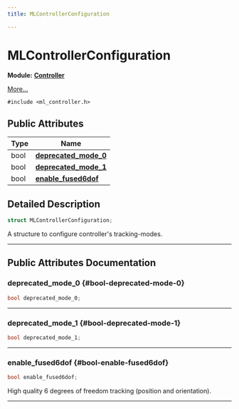 ```yaml
---
title: MLControllerConfiguration

---
```


# MLControllerConfiguration

**Module:** **[Controller](/versioned_docs/version-22-May-2023/api-ref/api/Modules/group___controller/group___controller.md)**



 [More...](#detailed-description)


`#include <ml_controller.h>`

## Public Attributes

| Type           | Name           |
| -------------- | -------------- |
| bool | **[deprecated_mode_0](/versioned_docs/version-22-May-2023/api-ref/api/Modules/group___controller/struct_m_l_controller_configuration.md#bool-deprecated-mode-0)**  |
| bool | **[deprecated_mode_1](/versioned_docs/version-22-May-2023/api-ref/api/Modules/group___controller/struct_m_l_controller_configuration.md#bool-deprecated-mode-1)**  |
| bool | **[enable_fused6dof](/versioned_docs/version-22-May-2023/api-ref/api/Modules/group___controller/struct_m_l_controller_configuration.md#bool-enable-fused6dof)**  |

## Detailed Description

```cpp
struct MLControllerConfiguration;
```


A structure to configure controller's tracking-modes. 





-----------
## Public Attributes Documentation

### deprecated_mode_0 {#bool-deprecated-mode-0}

```cpp
bool deprecated_mode_0;
```






-----------

### deprecated_mode_1 {#bool-deprecated-mode-1}

```cpp
bool deprecated_mode_1;
```






-----------

### enable_fused6dof {#bool-enable-fused6dof}

```cpp
bool enable_fused6dof;
```


High quality 6 degrees of freedom tracking (position and orientation). 





-----------


